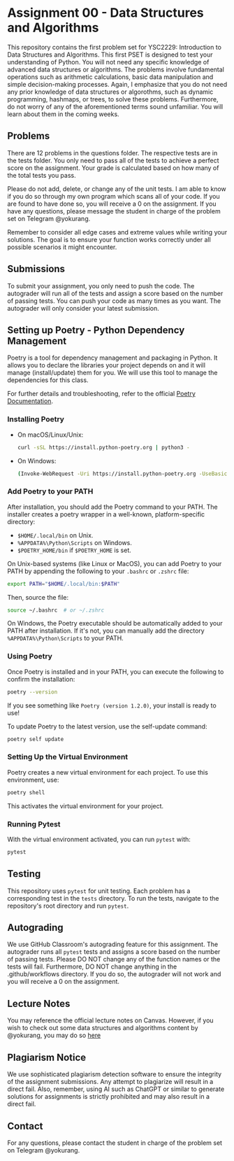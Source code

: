 # Assignment 00 - Data Structures and Algorithms

This repository contains the first problem set for YSC2229: Introduction to Data Structures and Algorithms. This first PSET is designed to test your understanding of Python. You will not need any specific knowledge of advanced data structures or algorithms. The problems involve fundamental operations such as arithmetic calculations, basic data manipulation and simple decision-making processes. Again, I emphasize that you do not need any prior knowledge of data structures or algorothms, such as dynamic programming, hashmaps, or trees, to solve these problems. Furthermore, do not worry of any of the aforementioned terms sound unfamiliar. You will learn about them in the coming weeks.
## Problems
There are 12 problems in the questions folder. The respective tests are in the tests folder. You only need to pass all of the tests to achieve a perfect score on the assignment. Your grade is calculated based on how many of the total tests you pass.

Please do not add, delete, or change any of the unit tests. I am able to know if you do so through my own program which scans all of your code. If you are found to have done so, you will receive a 0 on the assignment. If you have any questions, please message the student in charge of the problem set on Telegram @yokurang.

Remember to consider all edge cases and extreme values while writing your solutions. The goal is to ensure your function works correctly under all possible scenarios it might encounter.

## Submissions
To submit your assignment, you only need to push the code. The autograder will run all of the tests and assign a score based on the number of passing tests. You can push your code as many times as you want. The autograder will only consider your latest submission.

## Setting up Poetry - Python Dependency Management

Poetry is a tool for dependency management and packaging in Python. It allows you to declare the libraries your project depends on and it will manage (install/update) them for you. We will use this tool to manage the dependencies for this class.

For further details and troubleshooting, refer to the official [Poetry Documentation](https://python-poetry.org/docs/).

### Installing Poetry

- On macOS/Linux/Unix:

    ```bash
    curl -sSL https://install.python-poetry.org | python3 -
    ```

- On Windows:

    ```bash
    (Invoke-WebRequest -Uri https://install.python-poetry.org -UseBasicParsing).Content | py -
    ```

### Add Poetry to your PATH

After installation, you should add the Poetry command to your PATH. The installer creates a poetry wrapper in a well-known, platform-specific directory:

- `$HOME/.local/bin` on Unix.
- `%APPDATA%\Python\Scripts` on Windows.
- `$POETRY_HOME/bin` if `$POETRY_HOME` is set.

On Unix-based systems (like Linux or MacOS), you can add Poetry to your PATH by appending the following to your `.bashrc` or `.zshrc` file:

```bash
export PATH="$HOME/.local/bin:$PATH"
```

Then, source the file:

```bash
source ~/.bashrc  # or ~/.zshrc
```

On Windows, the Poetry executable should be automatically added to your PATH after installation. If it's not, you can manually add the directory `%APPDATA%\Python\Scripts` to your PATH.

### Using Poetry

Once Poetry is installed and in your PATH, you can execute the following to confirm the installation:

```bash
poetry --version
```

If you see something like `Poetry (version 1.2.0)`, your install is ready to use!

To update Poetry to the latest version, use the self-update command:

```bash
poetry self update
```

### Setting Up the Virtual Environment

Poetry creates a new virtual environment for each project. To use this environment, use:

```bash
poetry shell
```

This activates the virtual environment for your project.

### Running Pytest

With the virtual environment activated, you can run `pytest` with:

```bash
pytest
```

## Testing

This repository uses `pytest` for unit testing. Each problem has a corresponding test in the `tests` directory. To run the tests, navigate to the repository's root directory and run `pytest`.

## Autograding

We use GitHub Classroom's autograding feature for this assignment. The autograder runs all `pytest` tests and assigns a score based on the number of passing tests. Please DO NOT change any of the function names or the tests will fail. Furthermore, DO NOT change anything in the .github/workflows directory. If you do so, the autograder will not work and you will receive a 0 on the assignment.

## Lecture Notes

You may reference the official lecture notes on Canvas. However, if you wish to check out some data structures and algorithms content by @yokurang, you may do so [here](https://dsa-notes-jet.vercel.app/)

## Plagiarism Notice

We use sophisticated plagiarism detection software to ensure the integrity of the assignment submissions. Any attempt to plagiarize will result in a direct fail. Also, remember, using AI such as ChatGPT or similar to generate solutions for assignments is strictly prohibited and may also result in a direct fail.

## Contact
For any questions, please contact the student in charge of the problem set on Telegram @yokurang.
